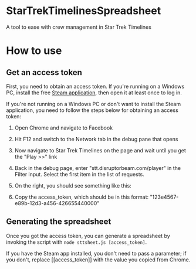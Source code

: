 # StarTrekTimelinesSpreadsheet
A tool to ease with crew management in Star Trek Timelines

# How to use

## Get an access token
First, you need to obtain an access token. If you're running on a Windows PC, install the free [Steam application](http://store.steampowered.com/app/600750/Star_Trek_Timelines/), then open it at least once to log in.

If you're not running on a Windows PC or don't want to install the Steam application, you need to follow the steps below for obtaining an access token:

1. Open Chrome and navigate to Facebook
2. Hit F12 and switch to the Network tab in the debug pane that opens
3. Now navigate to Star Trek Timelines on the page and wait until you get the "Play >>" link
4. Back in the debug page, enter "stt.disruptorbeam.com/player" in the Filter input. Select the first item in the list of requests.
5. On the right, you should see something like this:

6. Copy the access_token, which should be in this format: "123e4567-e89b-12d3-a456-426655440000"

## Generating the spreadsheet
Once you got the access token, you can generate a spreadsheet by invoking the script with `node sttsheet.js [access_token]`.

If you have the Steam app installed, you don't need to pass a parameter; if you don't, replace [[access_token]] with the value you copied from Chrome.
